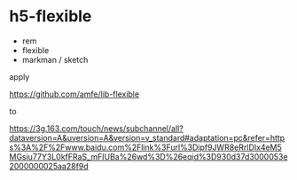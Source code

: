 # h5-flexible

* rem
* flexible
* markman / sketch

apply 

https://github.com/amfe/lib-flexible

to

https://3g.163.com/touch/news/subchannel/all?dataversion=A&uversion=A&version=v_standard#adaptation=pc&refer=https%3A%2F%2Fwww.baidu.com%2Flink%3Furl%3Dipf9JWR8eRrlDIx4eM5MGsiu77Y3L0kfFRaS_mFIUBa%26wd%3D%26eqid%3D930d37d3000053e2000000025aa28f9d
